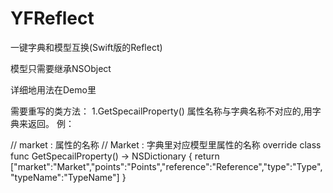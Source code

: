 # YFReflect
一键字典和模型互换(Swift版的Reflect)

模型只需要继承NSObject

详细地用法在Demo里


需要重写的类方法：
  1.GetSpecailProperty()  属性名称与字典名称不对应的,用字典来返回。
  例：
  
  // market : 属性的名称
  // Market : 字典里对应模型里属性的名称
  override class func GetSpecailProperty() -> NSDictionary {
        return ["market":"Market","points":"Points","reference":"Reference","type":"Type","typeName":"TypeName"]
    }
